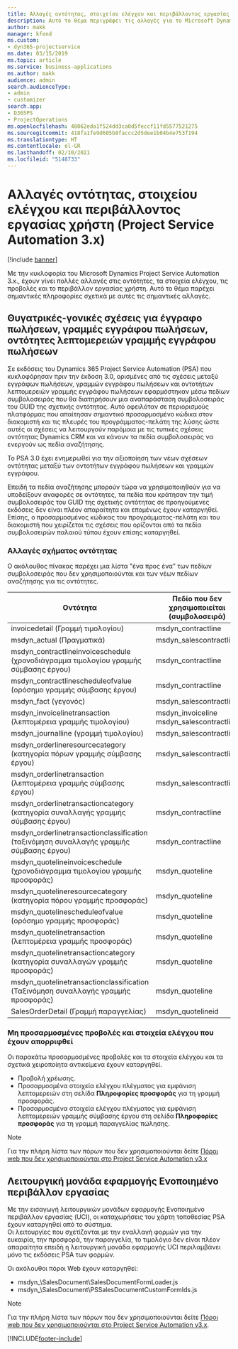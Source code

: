 ```yaml
---
title: Αλλαγές οντότητας, στοιχείου ελέγχου και περιβάλλοντος εργασίας χρήστη (Project Service Automation 3.x)
description: Αυτό το θέμα περιγράφει τις αλλαγές για το Microsoft Dynamics Project Service Automation 3.x.
author: makk
manager: kfend
ms.custom:
- dyn365-projectservice
ms.date: 03/15/2019
ms.topic: article
ms.service: business-applications
ms.author: makk
audience: admin
search.audienceType:
- admin
- customizer
search.app:
- D365PS
- ProjectOperations
ms.openlocfilehash: 48062eda1f524dd3ca0d5feccf11fd5577521275
ms.sourcegitcommit: 418fa1fe9d605b8faccc2d5dee1b04b4e753f194
ms.translationtype: HT
ms.contentlocale: el-GR
ms.lasthandoff: 02/10/2021
ms.locfileid: "5148733"
---
```

# <a name="entity-control-and-user-interface-changes-project-service-automation-3x"></a>Αλλαγές οντότητας, στοιχείου ελέγχου και περιβάλλοντος εργασίας χρήστη (Project Service Automation 3.x)

[!include [banner](../../includes/psa-now-project-operations.md)]


Με την κυκλοφορία του Microsoft Dynamics Project Service Automation 3.x., έχουν γίνει πολλές αλλαγές στις οντότητες, τα στοιχεία ελέγχου, τις προβολές και το περιβάλλον εργασίας χρήστη. Αυτό το θέμα παρέχει σημαντικές πληροφορίες σχετικά με αυτές τις σημαντικές αλλαγές.

## <a name="parent-child-relationships-for-sales-document-sales-document-line-sales-document-line-detail-entities"></a>Θυγατρικές-γονικές σχέσεις για έγγραφο πωλήσεων, γραμμές εγγράφου πωλήσεων, οντότητες λεπτομερειών γραμμής εγγράφου πωλήσεων
Σε εκδόσεις του Dynamics 365 Project Service Automation (PSA) που κυκλοφόρησαν πριν την έκδοση 3.0, ορισμένες από τις σχέσεις μεταξύ εγγράφων πωλήσεων, γραμμών εγγράφου πωλήσεων και οντοτήτων λεπτομερειών γραμμής εγγράφου πωλήσεων εφαρμόστηκαν μέσω πεδίων συμβολοσειράς που θα διατηρήσουν μια αναπαράσταση συμβολοσειράς του GUID της σχετικής οντότητας. Αυτό οφειλόταν σε περιορισμούς πλατφόρμας που απαίτησαν σημαντικό προσαρμοσμένο κώδικα στον διακομιστή και τις πλευρές του προγράμματος-πελάτη της λύσης ώστε αυτές οι σχέσεις να λειτουργούν παρόμοια με τις τυπικές σχέσεις οντότητας Dynamics CRM και να κάνουν τα πεδία συμβολοσειράς να ενεργούν ως πεδία αναζήτησης.

Το PSA 3.0 έχει ενημερωθεί για την αξιοποίηση των νέων σχέσεων οντότητας μεταξύ των οντοτήτων εγγράφου πωλήσεων και γραμμών εγγράφου.

Επειδή τα πεδία αναζήτησης μπορούν τώρα να χρησιμοποιηθούν για να υποδείξουν αναφορές σε οντότητες, τα πεδία που κράτησαν την τιμή συμβολοσειράς του GUID της σχετικής οντότητας σε προηγούμενες εκδόσεις δεν είναι πλέον απαραίτητα και επομένως έχουν καταργηθεί. Επίσης, ο προσαρμοσμένος κώδικας του προγράμματος-πελάτη και του διακομιστή που χειρίζεται τις σχέσεις που ορίζονται από τα πεδία συμβολοσειρών παλαιού τύπου έχουν επίσης καταργηθεί.

### <a name="entity-schema-changes"></a>Αλλαγές σχήματος οντότητας
Ο ακόλουθος πίνακας παρέχει μια λίστα "ένα προς ένα" των πεδίων συμβολοσειράς που δεν χρησιμοποιούνται και των νέων πεδίων αναζήτησης για τις οντότητες. 

 Οντότητα |   Πεδίο που δεν χρησιμοποιείται (συμβολοσειρά) | Νέο πεδίο (αναζήτηση)
--- | --- | ---
invoicedetail (Γραμμή τιμολογίου) |  msdyn_contractline |    msdyn_contractlineid
msdyn_actual (Πραγματικά) | msdyn_salescontractline |   msdyn_salescontractlineid
msdyn_contractlineinvoiceschedule (χρονοδιάγραμμα τιμολογίου γραμμής σύμβασης έργου) |    msdyn_contractline |    msdyn_contractlineid
msdyn_contractlinescheduleofvalue (ορόσημο γραμμής σύμβασης έργου) |   msdyn_contractline |    msdyn_contractlineid
msdyn_fact (γεγονός) | msdyn_salescontractline |   msdyn_salescontractlineid
msdyn_invoicelinetransaction (λεπτομέρεια γραμμής τιμολογίου) | msdyn_invoiceline <br> msdyn_salescontractline | msdyn_invoicelineid <br> msdyn_salescontractlineid
msdyn_journalline (γραμμή τιμολογίου) |  msdyn_salescontractline |   msdyn_salescontractlineid
msdyn_orderlineresourcecategory (κατηγορία πόρων γραμμής σύμβασης έργου) | msdyn_salescontractline |   msdyn_contractlineid
msdyn_orderlinetransaction (λεπτομέρεια γραμμής σύμβασης έργου) | msdyn_salescontractline |   msdyn_salescontractlineid
msdyn_orderlinetransactioncategory (κατηγορία συναλλαγής γραμμής σύμβασης έργου) |   msdyn_contractline |    msdyn_contractlineid
msdyn_orderlinetransactionclassification (ταξινόμηση συναλλαγής γραμμής σύμβασης έργου) |   msdyn_contractline |    msdyn_contractlineid
msdyn_quotelineinvoiceschedule (χρονοδιάγραμμα τιμολογίου γραμμής προσφοράς) |  msdyn_quoteline |   msdyn_quotelineid
msdyn_quotelineresourcecategory (κατηγορία πόρου γραμμής προσφοράς) |    msdyn_quoteline |   msdyn_quotelineid
msdyn_quotelinescheduleofvalue (ορόσημο γραμμής προσφοράς) | msdyn_quoteline |   msdyn_quotelineid
msdyn_quotelinetransaction (λεπτομέρεια γραμμής προσφοράς) |    msdyn_quoteline |   msdyn_quotelineid
msdyn_quotelinetransactioncategory (κατηγορία συναλλαγών γραμμής προσφοράς) |  msdyn_quoteline |   msdyn_quotelineid
msdyn_quotelinetransactionclassification (Ταξινόμηση συναλλαγής γραμμής προσφοράς) |  msdyn_quoteline |   msdyn_quotelineid
SalesOrderDetail (Γραμμή παραγγελίας) | msdyn_quotelineid | msdyn_quoteline 

### <a name="deprecated-custom-views-and-controls"></a>Μη προσαρμοσμένες προβολές και στοιχεία ελέγχου που έχουν απορριφθεί
Οι παρακάτω προσαρμοσμένες προβολές και τα στοιχεία ελέγχου και τα σχετικά χειροποίητα αντικείμενα έχουν καταργηθεί.

- Προβολή χρέωσης.
- Προσαρμοσμένα στοιχεία ελέγχου πλέγματος για εμφάνιση λεπτομερειών στη σελίδα **Πληροφορίες προσφοράς** για τη γραμμή προσφοράς.
- Προσαρμοσμένα στοιχεία ελέγχου πλέγματος για εμφάνιση λεπτομερειών γραμμής σύμβασης έργου στη σελίδα **Πληροφορίες προσφοράς** για τη γραμμή παραγγελίας πώλησης.

> [!NOTE]
> Για την πλήρη λίστα των πόρων που δεν χρησιμοποιούνται δείτε [Πόροι web που δεν χρησιμοποιούνται στο Project Service Automation v3.x](../developer-guides/web-resources-deprecated-v3.x.md)

## <a name="unified-client-interface-app-module"></a>Λειτουργική μονάδα εφαρμογής Ενοποιημένο περιβάλλον εργασίας
Με την εισαγωγή λειτουργικών μονάδων εφαρμογής Ενοποιημένο περιβάλλον εργασίας (UCI), οι καταχωρήσεις του χάρτη τοποθεσίας PSA έχουν καταργηθεί από το σύστημα.  
Οι λειτουργίες που σχετίζονται με την εναλλαγή φορμών για την ευκαιρία, την προσφορά, την παραγγελία, το τιμολόγιο δεν είναι πλέον απαραίτητα επειδή η λειτουργική μονάδα εφαρμογής UCI περιλαμβάνει μόνο τις εκδόσεις PSA των φορμών.  

Οι ακόλουθοι πόροι Web έχουν καταργηθεί:

- msdyn_\SalesDocument\SalesDocumentFormLoader.js
- msdyn_\SalesDocument\PSSalesDocumentCustomFormIds.js

> [!NOTE]
> Για την πλήρη λίστα των πόρων που δεν χρησιμοποιούνται δείτε [Πόροι web που δεν χρησιμοποιούνται στο Project Service Automation v3.x](../developer-guides/web-resources-deprecated-v3.x.md).




[!INCLUDE[footer-include](../../includes/footer-banner.md)]